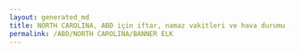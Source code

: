 ```yaml
---
layout: generated_md
title: NORTH CAROLINA, ABD için iftar, namaz vakitleri ve hava durumu - ilçe/eyalet seç
permalink: /ABD/NORTH CAROLINA/BANNER ELK
---
```


<script type="text/javascript">
  var country = ABD;
  var city = NORTH CAROLINA;
  var state = BANNER ELK;
  var lat = 72;
  var lon = 21;
</script>

